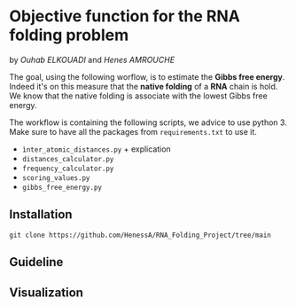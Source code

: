# Objective function for the RNA folding problem 
by *Ouhab ELKOUADI* and *Henes AMROUCHE*

The goal, using the following worflow, is to estimate the **Gibbs free energy**. Indeed it's on this measure that the **native folding** of a **RNA** chain is hold. We know that the native folding is associate with the lowest Gibbs free energy. 

The workflow is containing the following scripts, we advice to use python 3. Make sure to have all the packages from `requirements.txt` to use it.  

- `ìnter_atomic_distances.py` + explication 
- `distances_calculator.py`
- `frequency_calculator.py`
- `scoring_values.py`
- `gibbs_free_energy.py`

## Installation
```
git clone https://github.com/HenessA/RNA_Folding_Project/tree/main
```
## Guideline
## Visualization 
